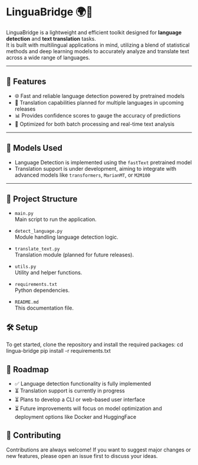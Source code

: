 # LinguaBridge 🌍🧠

LinguaBridge is a lightweight and efficient toolkit designed for **language detection** and **text translation** tasks.  
It is built with multilingual applications in mind, utilizing a blend of statistical methods and deep learning models to accurately analyze and translate text across a wide range of languages.

---

## 🚀 Features

- 🌐 Fast and reliable language detection powered by pretrained models  
- 🔁 Translation capabilities planned for multiple languages in upcoming releases  
- 📊 Provides confidence scores to gauge the accuracy of predictions  
- 🧪 Optimized for both batch processing and real-time text analysis

---

## 🧠 Models Used

- Language Detection is implemented using the `fastText` pretrained model  
- Translation support is under development, aiming to integrate with advanced models like `transformers`, `MarianMT`, or `M2M100`

---

## 📂 Project Structure

- `main.py`  
  Main script to run the application.

- `detect_language.py`  
  Module handling language detection logic.

- `translate_text.py`  
  Translation module (planned for future releases).

- `utils.py`  
  Utility and helper functions.

- `requirements.txt`  
  Python dependencies.

- `README.md`  
  This documentation file.


## 🛠️ Setup

To get started, clone the repository and install the required packages:
cd lingua-bridge
pip install -r requirements.txt

## 📌 Roadmap

- ✅ Language detection functionality is fully implemented  
- ⏳ Translation support is currently in progress  
- ⏳ Plans to develop a CLI or web-based user interface  
- ⏳ Future improvements will focus on model optimization and deployment options like Docker and HuggingFace  

## 🤝 Contributing

Contributions are always welcome! If you want to suggest major changes or new features, please open an issue first to discuss your ideas.

